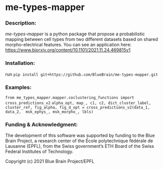 # me-types-mapper

### Description:

_me-types-mapper_ is a python package that propose a probabilistic mapping between cell types from two different 
datasets based on shared morpho-electrical features. You can see an application here: 
https://www.biorxiv.org/content/10.1101/2021.11.24.469815v1


### Installation:

run `pip install git+https://github.com/BlueBrain/me-types-mapper.git`

### Examples:

`from me_types_mapper.mapper.coclustering_functions import cross_predictions_v2`
`alpha_opt, map_, c1, c2, dict_cluster_label, cluster_ref, fig_alpha, fig_d_opt = cross_predictions_v2(data_1, data_2, 
msk_ephys_, msk_morpho_, lbls)`

###  Funding & Acknowledgment:

The development of this software was supported by funding to the Blue Brain Project, a research center of the École polytechnique fédérale de Lausanne (EPFL), from the Swiss government’s ETH Board of the Swiss Federal Institutes of Technology.

Copyright (c) 2021 Blue Brain Project/EPFL
